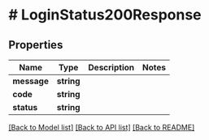 # # LoginStatus200Response

## Properties

Name | Type | Description | Notes
------------ | ------------- | ------------- | -------------
**message** | **string** |  |
**code** | **string** |  |
**status** | **string** |  |

[[Back to Model list]](../../README.md#models) [[Back to API list]](../../README.md#endpoints) [[Back to README]](../../README.md)
